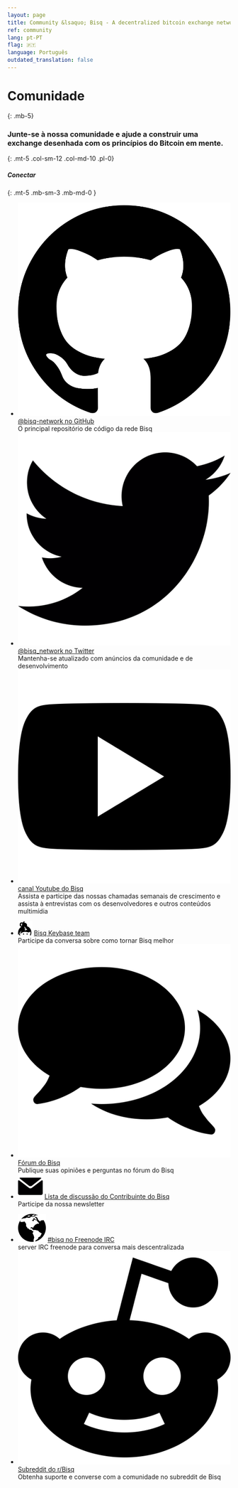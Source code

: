 ```yaml
---
layout: page
title: Community &lsaquo; Bisq - A decentralized bitcoin exchange network
ref: community
lang: pt-PT
flag: 🇵🇹
language: Português
outdated_translation: false
---
```

# Comunidade
{: .mb-5}

### Junte-se à nossa comunidade e ajude a construir uma exchange desenhada com os princípios do Bitcoin em mente.
{: .mt-5 .col-sm-12 .col-md-10 .pl-0}



##### Conectar
{: .mt-5 .mb-sm-3 .mb-md-0 }

<div class="row mb-sm-4 mb-md-0">

  <ul class="mt-sm-0 mb-0 mt-md-3 mb-md-5 community-links grey col-sm-12 col-md-4 pr-3">
    <li><img src="/images/community/github.svg" alt="github"> <a href="https://github.com/bisq-network">@bisq-network no GitHub</a><br>O principal repositório de código da rede Bisq</li>
    <li><img src="/images/community/twitter.svg" alt="twitter"> <a href="https://twitter.com/bisq_network">@bisq_network no Twitter</a><br>Mantenha-se atualizado com anúncios da comunidade e de desenvolvimento</li>
    <li><img src="/images/community/youtube.svg" alt="youtube"> <a href="https://www.youtube.com/c/bisq-network">canal Youtube do Bisq</a><br>Assista e participe das nossas chamadas semanais de crescimento e assista à entrevistas com os desenvolvedores e outros conteúdos multimídia</li>
  </ul>
  <ul class="mt-sm-0 mb-0 mt-md-3 mb-md-5 community-links grey col-sm-12 col-md-4 pr-3">
    <li><img src="/images/community/keybase.svg" alt="keybase"> <a href="https://keybase.io/team/bisq">Bisq Keybase team</a><br>Participe da conversa sobre como tornar Bisq melhor</li>
    <li><img src="/images/community/forum.svg" alt="forum"> <a href="https://bisq.community">Fórum do Bisq</a><br>Publique suas opiniões e perguntas no fórum do Bisq</li>
    <li><img src="/images/community/mailinglist.svg" alt="mailinglist"> <a href="https://lists.bisq.network/listinfo/bisq-contrib">Lista de discussão do Contribuinte do Bisq</a><br>Participe da nossa newsletter</li>
  </ul>
  <ul class="mt-sm-0 mb-0 mt-md-3 mb-md-5 community-links grey col-sm-12 col-md-4 pr-3">
    <li><img src="/images/community/irc.svg" alt="irc"> <a href="https://webchat.freenode.net/?channels=bisq">#bisq no Freenode IRC</a><br>server IRC freenode para conversa mais descentralizada</li>
    <li><img src="/images/community/reddit.svg" alt="reddit"> <a href="https://www.reddit.com/r/bisq">Subreddit do r/Bisq</a><br>Obtenha suporte e converse com a comunidade no subreddit de Bisq</li>
  </ul>
</div>
